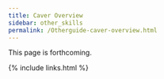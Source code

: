 ```yaml
---
title: Caver Overview
sidebar: other_skills
permalink: /Otherguide-caver-overview.html
---
```


This page is forthcoming.

{% include links.html %}
